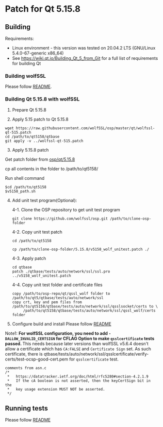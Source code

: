 # Patch for Qt 5.15.8

## Building
Requirements:
* Linux environment - this version was tested on 20.04.2 LTS (GNU/Linux 5.4.0-67-generic x86_64)
* See https://wiki.qt.io/Building_Qt_5_from_Git for a full list of requirements for building Qt

### Building wolfSSL
Please follow [README](https://github.com/wolfSSL/osp/blob/master/qt/README_v515.md).

### Building Qt 5.15.8 with wolfSSL
1. Prepare Qt 5.15.8

2. Apply 5.15 patch to Qt 5.15.8
```
wget https://raw.githubusercontent.com/wolfSSL/osp/master/qt/wolfssl-qt-515.patch
cd /path/to/qt5158/qtbase
git apply -v ../wolfssl-qt-515.patch
```
3. Apply 5.15.8 patch

Get patch folder from [osp/qt/5.15.8](https::/github.com/wolfSSL/osp/qt/5.15.8/)

cp all contents in the folder to /path/to/qt5158/

Run shell command

```
$cd /path/to/qt5158
$v5158_path.sh
```

4. Add unit test program(Optional):

   4-1. Clone the OSP repository to get unit test program

   ```
   git clone https://github.com/wolfssl/osp.git /path/to/clone-osp-folder
   ```

   4-2. Copy unit test patch

   ```
   cd /path/to/qt5158

   cp /path/to/clone-osp-folder/5.15.8/v5158_wolf_unitest.patch ./

   ```
   4-3. Apply patch

   ```
   cd qtbase
   patch ./qtbase/tests/auto/network/ssl/ssl.pro ../v5158_wolf_unitest.patch
   ```

   4-4. Copy unit test folder and certificate files

   ```
   copy /path/to/osp-repo/qt/qssl_wolf folder to /path/to/qt5/qtbase/tests/auto/network/ssl
   copy crt, key and pem files from /path/to/qt5158/qtbase/tests/auto/network/ssl/qsslsocket/certs to \
        /path/to/qt5158/qtbase/tests/auto/network/ssl/qssl_wolf/certs folder
   ```
5. Configure build and install
Please follow [README](https://github.com/wolfSSL/osp/blob/master/qt/README_v515.md)

Note1: <strong>For wolfSSL configuration, you need to add `-DALLOW_INVALID_CERTSIGN` for CFLAG Option to make `qsslcertificate` tests passed. </strong>
This needs because later versions than wolfSSL v5.6.4 doesn't allow a certificate which has `CA:FALSE` and `Certificate Sign` set. As such certificate, there is qtbase/tests/auto/network/ssl/qsslcertificate/verify-certs/test-ocsp-good-cert.pem for `qsslcertificate` test.

```
comments from asn.c
/*
 *   https://datatracker.ietf.org/doc/html/rfc5280#section-4.2.1.9
 *   If the cA boolean is not asserted, then the keyCertSign bit in the
 *   key usage extension MUST NOT be asserted.
 */
```

## Running tests
Please follow [README](https://github.com/wolfSSL/osp/blob/master/qt/README_v515.md)

